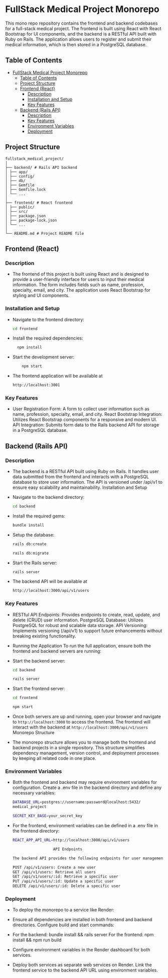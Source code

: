# FullStack Medical Project Monorepo

This mono repo repository contains the frontend and backend codebases for a full-stack medical project. The frontend is built using React with React Bootstrap for UI components, and the backend is a RESTful API built with Ruby on Rails. The application allows users to register and submit their medical information, which is then stored in a PostgreSQL database.

## Table of Contents

- [FullStack Medical Project Monorepo](#fullstack-medical-project-monorepo)
  - [Table of Contents](#table-of-contents)
  - [Project Structure](#project-structure)
  - [Frontend (React)](#frontend-react)
    - [Description](#description)
    - [Installation and Setup](#installation-and-setup)
    - [Key Features](#key-features)
  - [Backend (Rails API)](#backend-rails-api)
    - [Description](#description-1)
    - [Key Features](#key-features-1)
    - [Environment Variables](#environment-variables)
    - [Deployment](#deployment)

## Project Structure

```
fullstack_medical_project/
│
├── backend/ # Rails API backend
│ ├── app/
│ ├── config/
│ ├── db/
│ ├── Gemfile
│ ├── Gemfile.lock
│ └── ...
│
├── frontend/ # React frontend
│ ├── public/
│ ├── src/
│ ├── package.json
│ ├── package-lock.json
│ └── ...
│
└── README.md # Project README file
```

## Frontend (React)

### Description

- The frontend of this project is built using React and is designed to provide a user-friendly interface for users to input their medical information. The form includes fields such as name, profession, specialty, email, and city. The application uses React Bootstrap for styling and UI components.

### Installation and Setup

- Navigate to the frontend directory:
  ```bash
  cd frontend
  ```
- Install the required dependencies:
  ```bash
    npm install
  ```
- Start the development server:
  ```bash
      npm start
  ```
- The frontend application will be available at
  ```bash
  http://localhost:3001
  ```

### Key Features

- User Registration Form: A form to collect user information such as name, profession, specialty, email, and city.
  React Bootstrap Integration: Utilizes React Bootstrap components for a responsive and modern UI.
  API Integration: Submits form data to the Rails backend API for storage in a PostgreSQL database.

## Backend (Rails API)

### Description

- The backend is a RESTful API built using Ruby on Rails. It handles user data submitted from the frontend and interacts with a PostgreSQL database to store user information. The API is versioned under /api/v1 to ensure easy scalability and maintainability.
  Installation and Setup

- Navigate to the backend directory:

  ```bash
  cd backend
  ```

- Install the required gems:

  ```bash
  bundle install
  ```

- Setup the database:

  ```bash
  rails db:create
  ```

  ```bash
  rails db:migrate
  ```

- Start the Rails server:

  ```bash
  rails server
  ```

- The backend API will be available at

  ```bash
  http://localhost:3000/api/v1/users
  ```

### Key Features

- RESTful API Endpoints: Provides endpoints to create, read, update, and delete (CRUD) user information.
  PostgreSQL Database: Utilizes PostgreSQL for robust and scalable data storage.
  API Versioning: Implements versioning (/api/v1) to support future enhancements without breaking existing functionality.

- Running the Application
  To run the full application, ensure both the frontend and backend servers are running:

- Start the backend server:

  ```bash
  cd backend
  ```

  ```bash
  rails server
  ```

- Start the frontend server:

  ```bash
  cd frontend
  ```

  ```bash
  npm start
  ```

- Once both servers are up and running, open your browser and navigate to `http://localhost:3000` to access the frontend. The frontend will interact with the backend at `http://localhost:3000/api/v1/users`
  Monorepo Structure
- The monorepo structure allows you to manage both the frontend and backend projects in a single repository. This structure simplifies dependency management, version control, and deployment processes by keeping all related code in one place.

### Environment Variables

- Both the frontend and backend may require environment variables for configuration. Create a .env file in the backend directory and define any necessary variables:
  ```bash
  DATABASE_URL=postgres://username:password@localhost:5432/
  medical_project
  ```
  ```bash
  SECRET_KEY_BASE=your_secret_key
  ```
- For the frontend, environment variables can be defined in a .env file in the frontend directory:

  ```bash
  REACT_APP_API_URL=http://localhost:3000/api/v1/users
  ```

  ```bash
                    API Endpoints

  The backend API provides the following endpoints for user management:

  POST /api/v1/users: Create a new user
  GET /api/v1/users: Retrieve all users
  GET /api/v1/users/:id: Retrieve a specific user
  PUT /api/v1/users/:id: Update a specific user
  DELETE /api/v1/users/:id: Delete a specific user
  ```

### Deployment

- To deploy the monorepo to a service like Render:

- Ensure all dependencies are installed in both frontend and backend directories.
  Configure build and start commands:

- For the backend: bundle install && rails server
  For the frontend: npm install && npm run build

- Configure environment variables in the Render dashboard for both services.
- Deploy both services as separate web services on Render.
  Link the frontend service to the backend API URL using environment variables.
